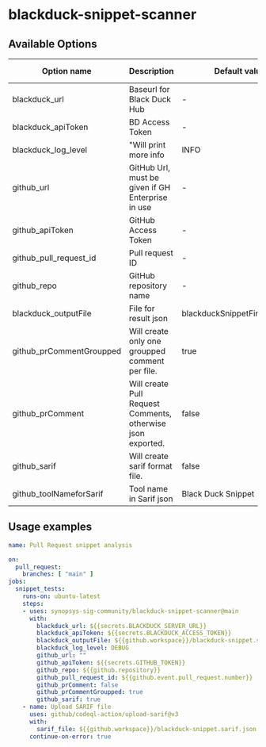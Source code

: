 # blackduck-snippet-scanner

## Available Options
| Option name | Description | Default value | Environment variable | Required |
|-------------|-------------|---------------|----------|----------|
| blackduck_url | Baseurl for Black Duck Hub | - | BD_URL | false |
| blackduck_apiToken | BD Access Token | - | BD_TOKEN | true |
| blackduck_log_level | "Will print more info | INFO | - | false |
| github_url | GitHub Url, must be given if GH Enterprise in use | - | GIT_URL | false |
| github_apiToken | GitHub Access Token | - | GIT_TOKEN | true |
| github_pull_request_id | Pull request ID | - | - | false |
| github_repo | GitHub repository name | - | - | true |
| blackduck_outputFile | File for result json | blackduckSnippetFindings.json | - | false |
| github_prCommentGroupped | Will create only one groupped comment per file. | true | - | false |
| github_prComment | Will create Pull Request Comments, otherwise json exported. | false | - | false |
| github_sarif | Will create sarif format file. | false | - | false |
| github_toolNameforSarif | Tool name in Sarif json | Black Duck Snippet | - | false |

## Usage examples
```yaml
name: Pull Request snippet analysis

on:
  pull_request:
    branches: [ "main" ]
jobs:
  snippet_tests:
    runs-on: ubuntu-latest
    steps:
    - uses: synopsys-sig-community/blackduck-snippet-scanner@main
      with:
        blackduck_url: ${{secrets.BLACKDUCK_SERVER_URL}}
        blackduck_apiToken: ${{secrets.BLACKDUCK_ACCESS_TOKEN}}
        blackduck_outputFile: ${{github.workspace}}/blackduck-snippet.sarif.json
        blackduck_log_level: DEBUG
        github_url: ""
        github_apiToken: ${{secrets.GITHUB_TOKEN}}
        github_repo: ${{github.repository}}
        github_pull_request_id: ${{github.event.pull_request.number}}
        github_prComment: false
        github_prCommentGroupped: true
        github_sarif: true
    - name: Upload SARIF file
      uses: github/codeql-action/upload-sarif@v3
      with:
        sarif_file: ${{github.workspace}}/blackduck-snippet.sarif.json
      continue-on-error: true
```